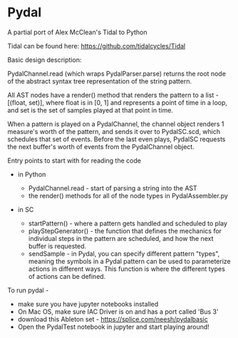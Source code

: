 # Pydal

A partial port of Alex McClean's Tidal to Python

Tidal can be found here: https://github.com/tidalcycles/Tidal


Basic design description:

PydalChannel.read (which wraps PydalParser.parse) returns the root node of the abstract syntax tree representation of the string pattern. 

All AST nodes have a render() method that renders the pattern to a list - [(float, set)], where float is in [0, 1] and represents a point of time in a loop, and set is the set of samples played at that point in time.

When a pattern is played on a PydalChannel, the channel object renders 1 measure's worth of the pattern, and sends it over to PydalSC.scd, which schedules that set of events. Before the last even plays, PydalSC requests the next buffer's worth of events from the PydalChannel object. 

Entry points to start with for reading the code
- in Python
	- PydalChannel.read - start of parsing a string into the AST
	- the render() methods for all of the node types in PydalAssembler.py 

- in SC
	- startPattern() - where a pattern gets handled and scheduled to play
	- playStepGenerator() - the function that defines the mechanics for individual steps in the pattern are scheduled, and how the next buffer is requested.
	- sendSample - in Pydal, you can specify different pattern "types", meaning the symbols in a Pydal pattern can be used to parameterize actions in different ways. This function is where the different types of actions can be defined. 

To run pydal - 
- make sure you have jupyter notebooks installed
- On Mac OS, make sure IAC Driver is on and has a port called 'Bus 3'
- download this Ableton set - https://splice.com/neesh/pydalbasic
- Open the PydalTest notebook in jupyter and start playing around!